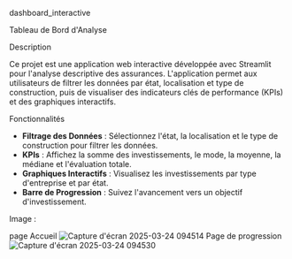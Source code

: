 dashboard_interactive

Tableau de Bord d'Analyse 

Description

Ce projet est une application web interactive développée avec Streamlit pour l'analyse descriptive des assurances. L'application permet aux utilisateurs de filtrer les données par état, localisation et type de construction, puis de visualiser des indicateurs clés de performance (KPIs) et des graphiques interactifs.

Fonctionnalités

- **Filtrage des Données** : Sélectionnez l'état, la localisation et le type de construction pour filtrer les données.
- **KPIs** : Affichez la somme des investissements, le mode, la moyenne, la médiane et l'évaluation totale.
- **Graphiques Interactifs** : Visualisez les investissements par type d'entreprise et par état.
- **Barre de Progression** : Suivez l'avancement vers un objectif d'investissement.

Image : 

page Accueil
![Capture d'écran 2025-03-24 094514](https://github.com/user-attachments/assets/2e8c590d-3b21-4f00-b3b9-63c8c985e79c)
Page de progression
![Capture d'écran 2025-03-24 094530](https://github.com/user-attachments/assets/218092c6-0745-4dd3-b3dd-87a158e37396)
